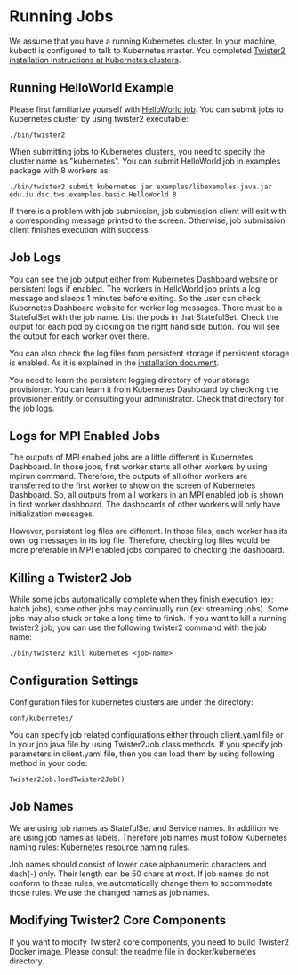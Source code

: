 # Running Jobs

We assume that you have a running Kubernetes cluster. In your machine, kubectl is configured to talk to Kubernetes master.
You completed [Twister2 installation instructions at Kubernetes clusters](twister2-install-kubernetes.md).

## Running HelloWorld Example

Please first familiarize yourself with [HelloWorld job](../../quickstart.md). You can submit jobs to Kubernetes cluster by using twister2 executable:

```text
./bin/twister2
```

When submitting jobs to Kubernetes clusters, you need to specify the cluster name as "kubernetes". You can submit HelloWorld job in examples package with 8 workers as:

```text
./bin/twister2 submit kubernetes jar examples/libexamples-java.jar edu.iu.dsc.tws.examples.basic.HelloWorld 8
```

If there is a problem with job submission, job submission client will exit with a corresponding message printed to the screen. Otherwise, job submission client finishes execution with success.

## Job Logs

You can see the job output either from Kubernetes Dashboard website or persistent logs if enabled. 
The workers in HelloWorld job prints a log message and sleeps 1 minutes before exiting. 
So the user can check Kubernetes Dashboard website for worker log messages. 
There must be a StatefulSet with the job name. List the pods in that StatefulSet. 
Check the output for each pod by clicking on the right hand side button. You will see the output for each worker over there.

You can also check the log files from persistent storage if persistent storage is enabled. 
As it is explained in the [installation document](twister2-install-kubernetes.md). 

You need to learn the persistent logging directory of your storage provisioner. 
You can learn it from Kubernetes Dashboard by checking the provisioner entity or consulting your administrator. 
Check that directory for the job logs.

## Logs for MPI Enabled Jobs

The outputs of MPI enabled jobs are a little different in Kubernetes Dashboard. 
In those jobs, first worker starts all other workers by using mpirun command. 
Therefore, the outputs of all other workers are transferred to the first worker to show on the screen of Kubernetes Dashboard. 
So, all outputs from all workers in an MPI enabled job is shown in first worker dashboard. 
The dashboards of other workers will only have initialization messages.

However, persistent log files are different. In those files, each worker has its own log messages in its log file. 
Therefore, checking log files would be more preferable in MPI enabled jobs compared to checking the dashboard.

## Killing a Twister2 Job

While some jobs automatically complete when they finish execution \(ex: batch jobs\), 
some other jobs may continually run \(ex: streaming jobs\). Some jobs may also stuck or take a long time to finish. 
If you want to kill a running twister2 job, you can use the following twister2 command with the job name:

```text
./bin/twister2 kill kubernetes <job-name>
```

## Configuration Settings

Configuration files for kubernetes clusters are under the directory:

```text
conf/kubernetes/
```

You can specify job related configurations either through client.yaml file or in your job java file by using Twister2Job class methods. 
If you specify job parameters in client.yaml file, then you can load them by using following method in your code: 
```text
Twister2Job.loadTwister2Job()
```

## Job Names

We are using job names as StatefulSet and Service names. In addition we are using job names as labels. 
Therefore job names must follow Kubernetes naming rules: [Kubernetes resource naming rules](https://kubernetes.io/docs/concepts/overview/working-with-objects/names/).

Job names should consist of lower case alphanumeric characters and dash\(-\) only. Their length can be 50 chars at most. 
If job names do not conform to these rules, we automatically change them to accommodate those rules. We use the changed names as job names.  

## Modifying Twister2 Core Components

If you want to modify Twister2 core components, you need to build Twister2 Docker image. 
Please consult the readme file in docker/kubernetes directory.